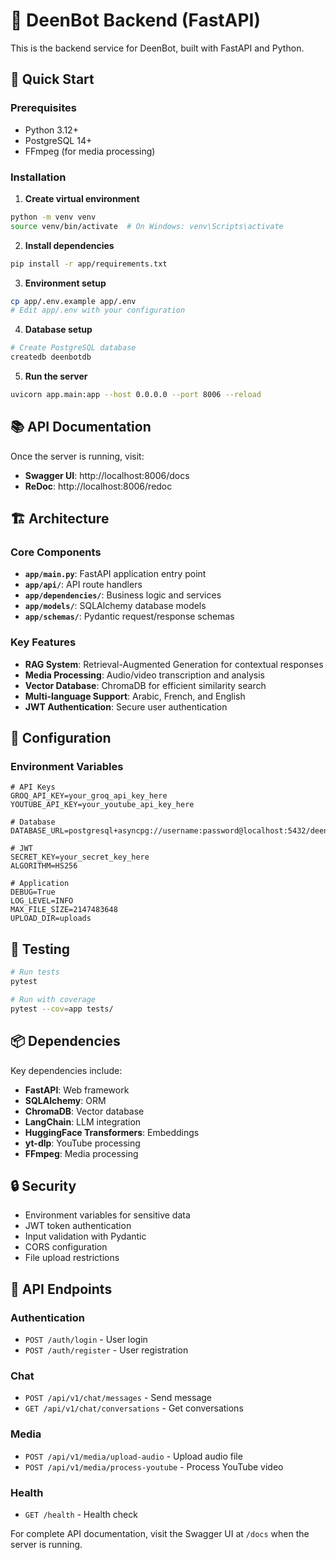# 🔧 DeenBot Backend (FastAPI)

This is the backend service for DeenBot, built with FastAPI and Python.

## 🚀 Quick Start

### Prerequisites
- Python 3.12+
- PostgreSQL 14+
- FFmpeg (for media processing)

### Installation

1. **Create virtual environment**
```bash
python -m venv venv
source venv/bin/activate  # On Windows: venv\Scripts\activate
```

2. **Install dependencies**
```bash
pip install -r app/requirements.txt
```

3. **Environment setup**
```bash
cp app/.env.example app/.env
# Edit app/.env with your configuration
```

4. **Database setup**
```bash
# Create PostgreSQL database
createdb deenbotdb
```

5. **Run the server**
```bash
uvicorn app.main:app --host 0.0.0.0 --port 8006 --reload
```

## 📚 API Documentation

Once the server is running, visit:
- **Swagger UI**: http://localhost:8006/docs
- **ReDoc**: http://localhost:8006/redoc

## 🏗️ Architecture

### Core Components

- **`app/main.py`**: FastAPI application entry point
- **`app/api/`**: API route handlers
- **`app/dependencies/`**: Business logic and services
- **`app/models/`**: SQLAlchemy database models
- **`app/schemas/`**: Pydantic request/response schemas

### Key Features

- **RAG System**: Retrieval-Augmented Generation for contextual responses
- **Media Processing**: Audio/video transcription and analysis
- **Vector Database**: ChromaDB for efficient similarity search
- **Multi-language Support**: Arabic, French, and English
- **JWT Authentication**: Secure user authentication

## 🔧 Configuration

### Environment Variables

```env
# API Keys
GROQ_API_KEY=your_groq_api_key_here
YOUTUBE_API_KEY=your_youtube_api_key_here

# Database
DATABASE_URL=postgresql+asyncpg://username:password@localhost:5432/deenbotdb

# JWT
SECRET_KEY=your_secret_key_here
ALGORITHM=HS256

# Application
DEBUG=True
LOG_LEVEL=INFO
MAX_FILE_SIZE=2147483648
UPLOAD_DIR=uploads
```

## 🧪 Testing

```bash
# Run tests
pytest

# Run with coverage
pytest --cov=app tests/
```

## 📦 Dependencies

Key dependencies include:
- **FastAPI**: Web framework
- **SQLAlchemy**: ORM
- **ChromaDB**: Vector database
- **LangChain**: LLM integration
- **HuggingFace Transformers**: Embeddings
- **yt-dlp**: YouTube processing
- **FFmpeg**: Media processing

## 🔒 Security

- Environment variables for sensitive data
- JWT token authentication
- Input validation with Pydantic
- CORS configuration
- File upload restrictions

## 📝 API Endpoints

### Authentication
- `POST /auth/login` - User login
- `POST /auth/register` - User registration

### Chat
- `POST /api/v1/chat/messages` - Send message
- `GET /api/v1/chat/conversations` - Get conversations

### Media
- `POST /api/v1/media/upload-audio` - Upload audio file
- `POST /api/v1/media/process-youtube` - Process YouTube video

### Health
- `GET /health` - Health check

For complete API documentation, visit the Swagger UI at `/docs` when the server is running.
